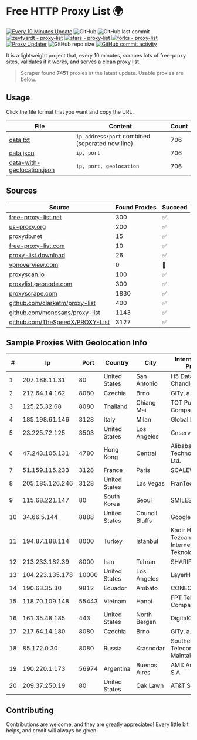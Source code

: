 
# Free HTTP Proxy List 🌍

[![Every 10 Minutes Update](https://github.com/mertguvencli/http-proxy-list/actions/workflows/main.yml/badge.svg?branch=main)](https://github.com/mertguvencli/http-proxy-list/actions/workflows/main.yml)
![GitHub](https://img.shields.io/github/license/mertguvencli/http-proxy-list)
![GitHub last commit](https://img.shields.io/github/last-commit/mertguvencli/http-proxy-list)
[![zevtyardt - proxy-list](https://img.shields.io/static/v1?label=zevtyardt&message=proxy-list&color=blue&logo=github)](https://github.com/zevtyardt/proxy-list "Go to GitHub repo")
[![stars - proxy-list](https://img.shields.io/github/stars/zevtyardt/proxy-list?style=social)](https://github.com/zevtyardt/proxy-list)
[![forks - proxy-list](https://img.shields.io/github/forks/zevtyardt/proxy-list?style=social)](https://github.com/zevtyardt/proxy-list)
[![Proxy Updater](https://github.com/zevtyardt/proxy-list/workflows/Proxy%20Updater/badge.svg)](https://github.com/zevtyardt/proxy-list/actions?query=workflow:"Proxy+Updater")
![GitHub repo size](https://img.shields.io/github/repo-size/zevtyardt/proxy-list)
[![GitHub commit activity](https://img.shields.io/github/commit-activity/m/zevtyardt/proxy-list?logo=commits)](https://github.com/zevtyardt/proxy-list/commits/main)

It is a lightweight project that, every 10 minutes, scrapes lots of free-proxy sites, validates if it works, and serves a clean proxy list.

> Scraper found **7451** proxies at the latest update. Usable proxies are below.

## Usage

Click the file format that you want and copy the URL.

|File|Content|Count|
|----|-------|-----|
|[data.txt](https://raw.githubusercontent.com/mertguvencli/http-proxy-list/main/proxy-list/data.txt)|`ip_address:port` combined (seperated new line)|706|
|[data.json](https://raw.githubusercontent.com/mertguvencli/http-proxy-list/main/proxy-list/data.json)|`ip, port`|706|
|[data-with-geolocation.json](https://raw.githubusercontent.com/mertguvencli/http-proxy-list/main/proxy-list/data-with-geolocation.json)|`ip, port, geolocation`|706|

## Sources

|Source|Found Proxies|Succeed|
|------|-------------|-------|
|[free-proxy-list.net](https://free-proxy-list.net)|300|✅|
|[us-proxy.org](https://www.us-proxy.org)|200|✅|
|[proxydb.net](http://proxydb.net)|15|✅|
|[free-proxy-list.com](https://free-proxy-list.com/?page=&port=&type%5B%5D=http&type%5B%5D=https&up_time=0&search=Search)|10|✅|
|[proxy-list.download](https://www.proxy-list.download/HTTP)|26|✅|
|[vpnoverview.com](https://vpnoverview.com/privacy/anonymous-browsing/free-proxy-servers)|0|🚫|
|[proxyscan.io](https://www.proxyscan.io)|100|✅|
|[proxylist.geonode.com](https://proxylist.geonode.com/api/proxy-list?limit=300&page=1&sort_by=lastChecked&sort_type=desc&protocols=http,https)|300|✅|
|[proxyscrape.com](https://api.proxyscrape.com/v2/?request=displayproxies&protocol=http&timeout=10000&country=all&ssl=all&anonymity=all)|1830|✅|
|[github.com/clarketm/proxy-list](https://raw.githubusercontent.com/clarketm/proxy-list/master/proxy-list-raw.txt)|400|✅|
|[github.com/monosans/proxy-list](https://raw.githubusercontent.com/monosans/proxy-list/main/proxies/http.txt)|1143|✅|
|[github.com/TheSpeedX/PROXY-List](https://raw.githubusercontent.com/TheSpeedX/PROXY-List/master/http.txt)|3127|✅|


## Sample Proxies With Geolocation Info

|#|Ip|Port|Country|City|Internet Service Provider|
|-|--|----|-------|----|-------------------------|
|1|207.188.11.31|80|United States|San Antonio|H5 Data Centers - Chandler LLC|
|2|217.64.14.162|8080|Czechia|Brno|GiTy, a.s.|
|3|125.25.32.68|8080|Thailand|Chiang Mai|TOT Public Company Limited|
|4|185.198.61.146|3128|Italy|Milan|Global Router LLC|
|5|23.225.72.125|3503|United States|Los Angeles|Cnservers LLC|
|6|47.243.105.131|4780|Hong Kong|Central|Alibaba (US) Technology Co., Ltd.|
|7|51.159.115.233|3128|France|Paris|SCALEWAY|
|8|205.185.126.246|3128|United States|Las Vegas|FranTech Solutions|
|9|115.68.221.147|80|South Korea|Seoul|SMILESERV|
|10|34.66.5.144|8888|United States|Council Bluffs|Google LLC|
|11|194.87.188.114|8000|Turkey|Istanbul|Kadir Huseyin Tezcan Nosspeed Internet Teknolojileri|
|12|213.233.182.39|8000|Iran|Tehran|SHARIF-EDU|
|13|104.223.135.178|10000|United States|Los Angeles|LayerHost|
|14|190.63.35.30|9812|Ecuador|Ambato|CONECEL|
|15|118.70.109.148|55443|Vietnam|Hanoi|FPT Telecom Company|
|16|161.35.48.185|443|United States|North Bergen|DigitalOcean, LLC|
|17|217.64.14.180|8080|Czechia|Brno|GiTy, a.s.|
|18|85.172.0.30|8080|Russia|Krasnodar|Southen Telecommunication Maintainer|
|19|190.220.1.173|56974|Argentina|Buenos Aires|AMX Argentina S.A.|
|20|209.37.250.19|80|United States|Oak Lawn|AT&T Services, Inc.|



## Contributing

Contributions are welcome, and they are greatly appreciated! Every
little bit helps, and credit will always be given.

